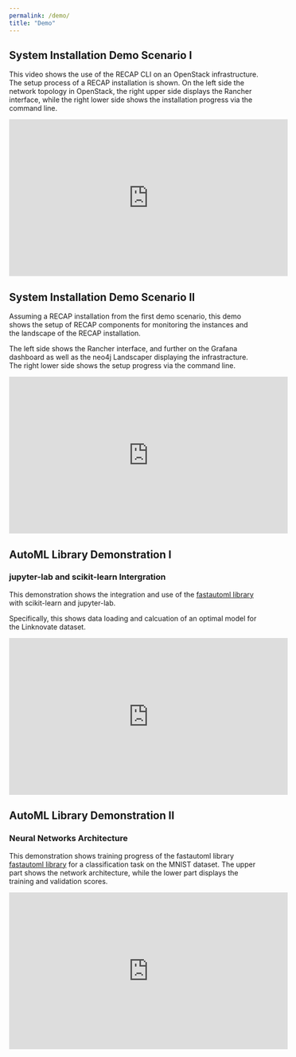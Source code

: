 ```yaml
---
permalink: /demo/
title: "Demo"
---
```


## System Installation Demo Scenario I

This video shows the use of the RECAP CLI on an OpenStack infrastructure.
The setup process of a RECAP installation is shown.
On the left side the network topology in OpenStack, the right upper side displays the Rancher interface, while the right lower side shows the installation progress via the command line.

<iframe src="https://www.youtube.com/embed/bFDbdDD6Si4" width="560" height="315" frameborder="0"> </iframe> 

## System Installation Demo Scenario II

Assuming a RECAP installation from the first demo scenario, this demo shows the setup of RECAP components for monitoring the instances and the landscape of the RECAP installation.

The left side shows the Rancher interface, and further on the Grafana dashboard as well as the neo4j Landscaper displaying the infrastracture.
The right lower side shows the setup progress via the command line.

<iframe src="https://www.youtube.com/embed/hYrTaZ_YaGE" width="560" height="315" frameborder="0"> </iframe> 


## AutoML Library Demonstration I 
### jupyter-lab and scikit-learn Intergration

This demonstration shows the integration and use of the [fastautoml library](https://github.com/rleiva/fastautoml) with scikit-learn and jupyter-lab.


Specifically, this shows data loading and calcuation of an optimal model for the Linknovate dataset.

<iframe src="https://www.youtube.com/embed/SHF8vWDZClo" width="560" height="315" frameborder="0"> </iframe> 

## AutoML Library Demonstration II
### Neural Networks Architecture 

This demonstration shows training progress of the fastautoml library [fastautoml library](https://github.com/rleiva/fastautoml) for a classification task on the MNIST dataset. The upper part shows the network architecture, while the lower part displays the training and validation scores.

<iframe src="https://www.youtube.com/embed/E1R1X_2EcBA" width="560" height="315" frameborder="0"> </iframe> 
